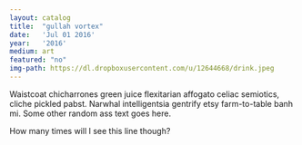 ```yaml
---
layout: catalog
title:  "gullah vortex"
date:   'Jul 01 2016'
year:	'2016'
medium: art
featured: "no"
img-path: https://dl.dropboxusercontent.com/u/12644668/drink.jpeg
---
```


Waistcoat chicharrones green juice flexitarian affogato celiac semiotics, cliche pickled pabst. Narwhal intelligentsia gentrify etsy farm-to-table banh mi.
Some other random ass text goes here.

How many times will I see this line though?
